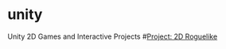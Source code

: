 # unity
Unity 2D Games and Interactive Projects
#[Project: 2D Roguelike](-http://unity3d.com/learn/tutorials/projects/2d-roguelike-)